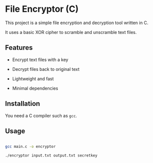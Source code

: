 # File Encryptor (C)



This project is a simple file encryption and decryption tool written in C.  

It uses a basic XOR cipher to scramble and unscramble text files.



## Features

- Encrypt text files with a key

- Decrypt files back to original text

- Lightweight and fast

- Minimal dependencies



## Installation

You need a C compiler such as `gcc`.



## Usage

```bash

gcc main.c -o encryptor

./encryptor input.txt output.txt secretkey




